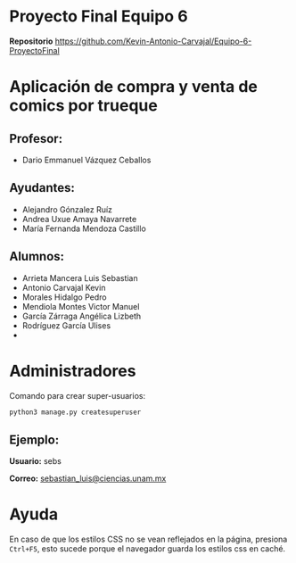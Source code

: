 # Proyecto Final Equipo 6

**Repositorio** https://github.com/Kevin-Antonio-Carvajal/Equipo-6-ProyectoFinal

# Aplicación de compra y venta de comics por trueque

## Profesor:

- Dario Emmanuel Vázquez Ceballos

## Ayudantes:

- Alejandro Gónzalez Ruíz
- Andrea Uxue Amaya Navarrete
- María Fernanda Mendoza Castillo

## Alumnos:

- Arrieta Mancera Luis Sebastian
- Antonio Carvajal Kevin
- Morales Hidalgo Pedro
- Mendiola Montes Victor Manuel
- García Zárraga Angélica Lizbeth
- Rodríguez García Ulises
- 
# Administradores

Comando para crear super-usuarios:

```bash
python3 manage.py createsuperuser
```

## Ejemplo:

**Usuario:** sebs

**Correo:** sebastian_luis@ciencias.unam.mx

# Ayuda
En caso de que los estilos CSS no se vean reflejados en la página, presiona `Ctrl+F5`, esto sucede porque el navegador guarda los estilos css en caché.